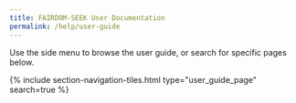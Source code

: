 ```yaml
---
title: FAIRDOM-SEEK User Documentation
permalink: /help/user-guide
---
```


Use the side menu to browse the user guide, or search for specific pages below.

{% include section-navigation-tiles.html type="user_guide_page" search=true %}

